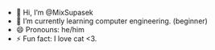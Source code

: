 - 👋 Hi, I’m @MixSupasek
- 🌱 I’m currently learning computer engineering. (beginner)
- 😄 Pronouns: he/him
- ⚡ Fun fact: I love cat <3.

<!---
MixSupasek/MixSupasek is a ✨ special ✨ repository because its `README.md` (this file) appears on your GitHub profile.
You can click the Preview link to take a look at your changes.
--->
